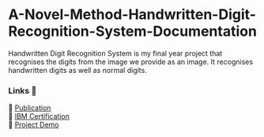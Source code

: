 # A-Novel-Method-Handwritten-Digit-Recognition-System-Documentation
Handwritten Digit Recognition System is my final year project that recognises the digits from the image we provide as an image. It recognises handwritten digits as well as normal digits.
### Links 🔗
📌 [Publication](https://www.doi.org/10.59256/ijire.2023040216)<br>
📌 [IBM Certification](https://courses.ictacademy.skillsnetwork.site/certificates/838cc3bb922640cfa16b305b7f9911a2)<br>
📌 [Project Demo](https://youtu.be/K_E4Gk10cmM?si=uldpvefVomU7bKvA)
